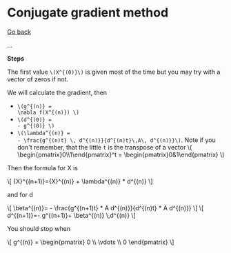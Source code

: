 # Conjugate gradient method

[Go back](..)

...

**Steps**

<p>
The first value
<code class="mathjax_process">\(X^{(0)}\)</code>
is given most of the time but you may try with a
vector of zeros if not.
</p>

We will calculate the gradient, then

<ul>
<li><code class="mathjax_process">\(g^{(n)} =
\nabla f(X^{(n)}) \)</code></li>
<li><code class="mathjax_process">\(d^{(0)} =
- g^{(0)} \)</code></li>
<li><code class="mathjax_process">\(\lambda^{(n)} =
- \frac{g^{(n)t} \, d^{(n)}}{d^{(n)t}\,A\, d^{(n)}}\)</code>.
Note if you don't remember, that the little <code>t</code>
is the transpose of a vector <span>
\(
\begin{pmatrix}0\\1\end{pmatrix}^t =
\begin{pmatrix}0&1\end{pmatrix}
\)
</span>
</li>
</ul>

Then the formula for X is

<div>
\[
{X}^{(n+1)}={X}^{(n)} 
+ \lambda^{(n)} * d^{(n)}
\]
</div>

and for d

<div>
\[
\beta^{(n)}=
- \frac{g^{(n+1)t} * A d^{(n)}}{d^{(n)t} * A d^{(n)}}
\]
\[
d^{(n+1)}=- g^{(n+1)}+
\beta^{(n)} \,d^{(n)}
\]
</div>

You should stop when

<div>
\[
g^{(n)} = 
\begin{pmatrix}
0 \\ \vdots \\ 0
\end{pmatrix}
\]
</div>